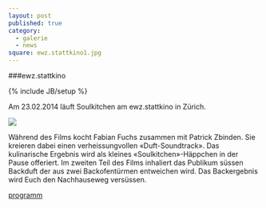 ```yaml
---
layout: post
published: true
category: 
  - galerie
  - news
square: ewz.stattkino1.jpg
---
```


###ewz.stattkino

{% include JB/setup %}

Am 23.02.2014 läuft Soulkitchen am ewz.stattkino in Zürich.

![](/assets/images/galerie/flyer_soul_kitchen.jpg)

Während des Films kocht Fabian Fuchs zusammen mit Patrick Zbinden. Sie kreieren dabei einen verheissungvollen «Duft-Soundtrack». Das kulinarische Ergebnis wird als kleines «Soulkitchen»-Häppchen in der Pause offeriert. Im zweiten Teil des Films inhaliert das Publikum süssen Backduft der aus zwei Backofentürmen entweichen wird. Das Backergebnis wird Euch den Nachhauseweg versüssen.

[programm](http://ewz.stattkino.com/2014/de/programm.html#lentr20)